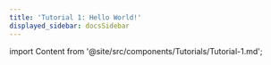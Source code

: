 ```yaml
---
title: 'Tutorial 1: Hello World!'
displayed_sidebar: docsSidebar
---
```


import Content from '@site/src/components/Tutorials/Tutorial-1.md';

<Content/>
